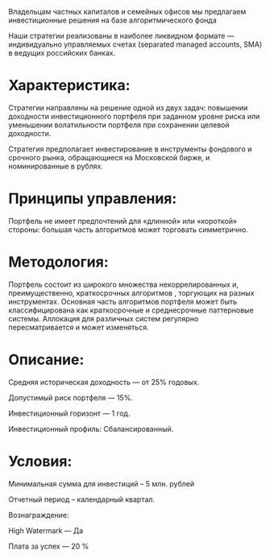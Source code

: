 
Владельцам частных капиталов и семейных офисов мы предлагаем инвестиционные решения на базе алгоритмического фонда


Наши стратегии реализованы в наиболее ликвидном формате — индивидуально управляемых счетах (separated managed accounts, SMA) в ведущих российских банках.


# Характеристика:

Cтратегии направлены на решение одной из двух задач: повышении доходности инвестиционного портфеля при заданном уровне риска или уменьшении волатильности портфеля при сохранении целевой доходности.

Стратегия предполагает инвестирование в инструменты фондового и срочного рынка, обращающиеся на Московской бирже, и номинированные в рублях.

# Принципы управления:

Портфель не имеет предпочтений для «длинной» или «короткой» стороны: большая часть алгоритмов может торговать симметрично.


# Методология:

Портфель состоит из широкого множества некоррелированных и, преимущественно, краткосрочных алгоритмов , торгующих на разных инструментах. Основная часть алгоритмов портфеля может быть классифицирована как краткосрочные и среднесрочные паттерновые системы. Аллокация для различных систем регулярно пересматривается и может изменяться.

# Описание:

Средняя историческая доходность — от 25% годовых.

Допустимый риск портфеля — 15%.

Инвестиционный горизонт — 1 год.

Инвестиционный профиль: Сбалансированный.

# Условия:

Минимальная сумма для инвестиций – 5 млн. рублей

Отчетный период – календарный квартал.

Вознаграждение:

High Watermark — Да

Плата за успех — 20 %
